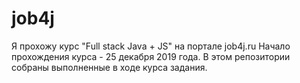 # job4j
Я прохожу курс "Full stack Java + JS" на портале job4j.ru 
Начало прохождения курса - 25 декабря 2019 года.
В этом репозитории собраны выполненные в ходе курса задания.
